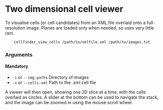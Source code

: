 # Two dimensional cell viewer

To visualise cells (or cell candidates) from an XML file overlaid onto a
full-resolution image. Planes are loaded only when needed, so uses
very little ram.


``` bash
    cellfinder_view_cells /path/to/xmlfile.xml /path/to/images.txt
```

### Arguments
#### Mandatory
* `-i` or `--img-paths` Directory of images
* `-x` or `--cells-xml` Path to the .xml cell file
 
A viewer will then open, showing one 2D slice at a time, with the cells
overlaid as circles. A slider at the bottom can be used to navigate the stack,
and the image can be zoomed in using the mouse scroll wheel.

